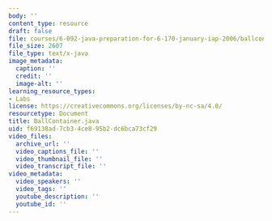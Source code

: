 ```yaml
---
body: ''
content_type: resource
draft: false
file: courses/6-092-java-preparation-for-6-170-january-iap-2006/ballcontainer.java
file_size: 2607
file_type: text/x-java
image_metadata:
  caption: ''
  credit: ''
  image-alt: ''
learning_resource_types:
- Labs
license: https://creativecommons.org/licenses/by-nc-sa/4.0/
resourcetype: Document
title: BallContainer.java
uid: f69138ad-7cb3-4ce8-95b2-dc6bca73cf29
video_files:
  archive_url: ''
  video_captions_file: ''
  video_thumbnail_file: ''
  video_transcript_file: ''
video_metadata:
  video_speakers: ''
  video_tags: ''
  youtube_description: ''
  youtube_id: ''
---
```

